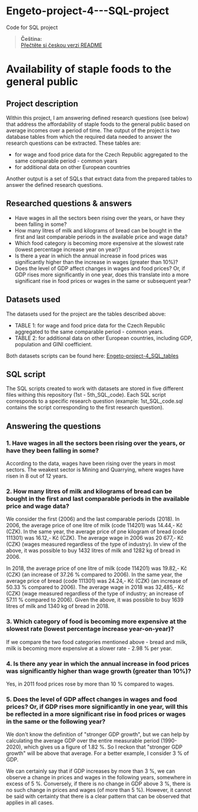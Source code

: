 # Engeto-project-4---SQL-project
Code for SQL project

> **Čeština:**  
> [Přečtěte si českou verzi README](README_cs.md)


# Availability of staple foods to the general public #
## Project description ##
Within this project, I am answering defined research questions (see below) that address the affordability of staple foods to the general public based on average incomes over a period of time.
The output of the project is two database tables from which the required data needed to answer the research questions can be extracted.
These tables are: 
- for wage and food price data for the Czech Republic aggregated to the same comparable period - common years
- for additional data on other European countries

Another output is a set of SQLs that extract data from the prepared tables to answer the defined research questions. 

## Researched questions & answers ##
- Have wages in all the sectors been rising over the years, or have they been falling in some?
- How many litres of milk and kilograms of bread can be bought in the first and last comparable periods in the available price and wage data?
- Which food category is becoming more expensive at the slowest rate (lowest percentage increase year on year)?
- Is there a year in which the annual increase in food prices was significantly higher than the increase in wages (greater than 10%)?
- Does the level of GDP affect changes in wages and food prices? Or, if GDP rises more significantly in one year, does this translate into a more significant rise in food prices or wages in the same or subsequent year?

## Datasets used ##
The datasets used for the project are the tables described above: 
- TABLE 1: for wage and food price data for the Czech Republic aggregated to the same comparable period - common years.
- TABLE 2: for additional data on other European countries, including GDP, population and GINI coefficient.

Both datasets scripts can be found here: [Engeto-project-4_SQL_tables](https://github.com/lvavrcik/Engeto-project-4---SQL-project/blob/main/Engeto-project-4_SQL_tables.sql)

## SQL script ##
The SQL scripts created to work with datasets are stored in five different files withing this repository (1st - 5th_SQL_code).
Each SQL script corresponds to a specific research question (example: 1st_SQL_code.sql contains the script corresponding to the first research question).

## Answering the questions ##
### 1. Have wages in all the sectors been rising over the years, or have they been falling in some? ###
According to the data, wages have been rising over the years in most sectors. The weakest sector is Mining and Quarrying, where wages have risen in 8 out of 12 years.

### 2. How many litres of milk and kilograms of bread can be bought in the first and last comparable periods in the available price and wage data? ###
We consider the first (2006) and the last comparable periods (2018).
In 2006, the average price of one litre of milk (code 114201) was 14.44,- Kč (CZK). In the same year, the average price of pne kilogram of bread (code 111301) was 16.12,- Kč (CZK). The average wage in 2006 was 20 677,- Kč (CZK) (wages measured regardless of the type of industry). 
In view of the above, it was possible to buy 1432 litres of milk and 1282 kg of bread in 2006.

In 2018, the average price of one litre of milk (code 114201) was 19.82,- Kč (CZK) (an increase of 37.26 % compared to 2006). In the same year, the average price of bread (code 111301) was 24.24,- Kč (CZK) (an increase of 50.33 % compared to 2006). The average wage in 2018 was 32,485,- Kč (CZK) (wage measured regardless of the type of industry; an increase of 57.11 % compared to 2006). 
Given the above, it was possible to buy 1639 litres of milk and 1340 kg of bread in 2018.

### 3. Which category of food is becoming more expensive at the slowest rate (lowest percentage increase year-on-year)? ###
If we compare the two food categories mentioned above - bread and milk, milk is becoming more expensive at a slower rate - 2.98 % per year.

### 4. Is there any year in which the annual increase in food prices was significantly higher than wage growth (greater than 10%)? ###
Yes, in 2011 food prices rose by more than 10 % compared to wages.

### 5. Does the level of GDP affect changes in wages and food prices? Or, if GDP rises more significantly in one year, will this be reflected in a more significant rise in food prices or wages in the same or the following year? ###
We don't know the definition of "stronger GDP growth", but we can help by calculating the average GDP over the entire measurable period (1990-2020), which gives us a figure of 1.82 %. So I reckon that "stronger GDP growth" will be above that average. For a better example, I consider 3 % of GDP.

We can certainly say that if GDP increases by more than 3 %, we can observe a change in prices and wages in the following years, somewhere in excess of 5 %. Conversely, if there is no change in GDP above 3 %, there is no such change in prices and wages (of more than 5 %).
However, it cannot be said with certainty that there is a clear pattern that can be observed that applies in all cases.